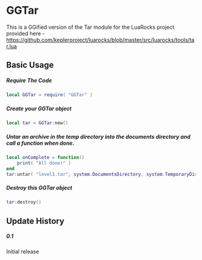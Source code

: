 GGTar
============

This is a GGified version of the Tar module for the LuaRocks project provided 
here - https://github.com/keplerproject/luarocks/blob/master/src/luarocks/tools/tar.lua

Basic Usage
-------------------------

##### Require The Code
```lua
local GGTar = require( "GGTar" )
```

##### Create your GGTar object
```lua
local tar = GGTar:new()
```

##### Untar an archive in the temp directory into the documents directory and call a function when done.
```lua
local onComplete = function()
	print( "All done!" )
end
tar:untar( "level1.tar", system.DocumentsDirectory, system.TemporaryDirectory, onComplete )
```

##### Destroy this GGTar object
```lua
tar:destroy()
```

Update History
-------------------------

##### 0.1
Initial release
